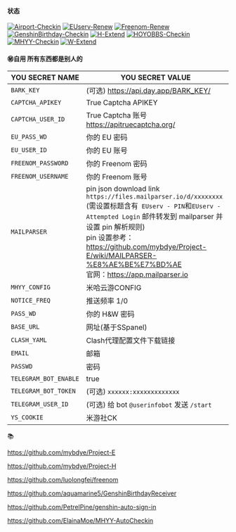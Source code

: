 #### 状态
[![Airport-Checkin](https://github.com/e5u/MyActions/actions/workflows/main-Airport.yml/badge.svg)](https://github.com/e5u/MyActions/actions/workflows/main-Airport.yml)
[![EUserv-Renew](https://github.com/e5u/MyActions/actions/workflows/main-e.yml/badge.svg)](https://github.com/e5u/MyActions/actions/workflows/main-e.yml)
[![Freenom-Renew](https://github.com/e5u/MyActions/actions/workflows/main-Freenom.yml/badge.svg)](https://github.com/e5u/MyActions/actions/workflows/main-Freenom.yml)
[![GenshinBirthday-Checkin](https://github.com/e5u/MyActions/actions/workflows/main-GenshinBirthday.yml/badge.svg)](https://github.com/e5u/MyActions/actions/workflows/main-GenshinBirthday.yml)
[![H-Extend](https://github.com/e5u/MyActions/actions/workflows/main-h.yml/badge.svg)](https://github.com/e5u/MyActions/actions/workflows/main-h.yml)
[![HOYOBBS-Checkin](https://github.com/e5u/MyActions/actions/workflows/main-HOYOBBS.yml/badge.svg)](https://github.com/e5u/MyActions/actions/workflows/main-HOYOBBS.yml)
[![MHYY-Checkin](https://github.com/e5u/MyActions/actions/workflows/main-MHYY.yml/badge.svg)](https://github.com/e5u/MyActions/actions/workflows/main-MHYY.yml)
[![W-Extend](https://github.com/e5u/MyActions/actions/workflows/main-w.yml/badge.svg)](https://github.com/e5u/MyActions/actions/workflows/main-w.yml)


#### ㊙️自用 所有东西都是别人的

|YOU SECRET NAME|YOU SECRET VALUE|
|-----|-----|
|`BARK_KEY`|(可选) https://api.day.app/BARK_KEY/|
|`CAPTCHA_APIKEY`| True Captcha APIKEY                                                                                         |
|`CAPTCHA_USER_ID`| True Captcha 账号 https://apitruecaptcha.org/                                                                 |
|`EU_PASS_WD`| 你的 EU 密码  
|`EU_USER_ID`| 你的 EU 账号                                                                                                    |
|`FREENOM_PASSWORD`|你的 Freenom 密码
|`FREENOM_USERNAME`|你的 Freenom 账号
|`MAILPARSER`| pin json download link `https://files.mailparser.io/d/xxxxxxxx`<br/>(需设置标题含有` EUserv - PIN`和`EUserv - Attempted Login` 邮件转发到 mailparser 并设置 pin 解析规则)<br/> pin 设置参考：https://github.com/mybdye/Project-E/wiki/MAILPARSER-%E8%AE%BE%E7%BD%AE <br/>官网：https://app.mailparser.io |
|`MHYY_CONFIG`| 米哈云游CONFIG
|`NOTICE_FREQ`| 推送频率 1/0
|`PASS_WD`|你的 H&W 密码|
|`BASE_URL`| 网址(基于SSpanel)                        |
|`CLASH_YAML`| Clash代理配置文件下载链接                        |
|`EMAIL`| 邮箱                                |
|`PASSWD`| 密码                                                                 |
|`TELEGRAM_BOT_ENABLE`| true
|`TELEGRAM_BOT_TOKEN`|(可选) `xxxxxx:xxxxxxxxxxxxx`|
|`TELEGRAM_USER_ID`|(可选) 给 bot `@userinfobot` 发送 `/start`|
|`YS_COOKIE`|米游社CK |

📚

https://github.com/mybdye/Project-E

https://github.com/mybdye/Project-H

https://github.com/luolongfei/freenom

https://github.com/aquamarine5/GenshinBirthdayReceiver

https://github.com/PetrelPine/genshin-auto-sign-in

https://github.com/ElainaMoe/MHYY-AutoCheckin
